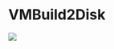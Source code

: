 # VMBuild2Disk

<a href="https://azuredeploy.net/
   repository=https://github.com/storetechrepository/VMBuild2Disk"
   target="_blank">
   <img src="http://azuredeploy.net/deploybutton.png"/>
</a>
